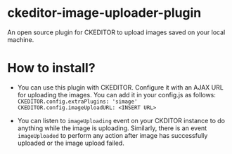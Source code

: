# ckeditor-image-uploader-plugin
An open source plugin for CKEDITOR to upload images saved on your local machine.

# How to install?
- You can use this plugin with CKEDITOR. Configure it with an AJAX URL for uploading the images. You can add it in your config.js as follows:
`CKEDITOR.config.extraPlugins: 'simage'`  
`CKEDITOR.config.imageUploadURL: <INSERT URL>`

- You can listen to `imageUploading` event on your CKDITOR instance to do anything while the image is uploading. Similarly, there is an event `imageUploaded` to perform any action after image has successfully uploaded or the image upload failed.


